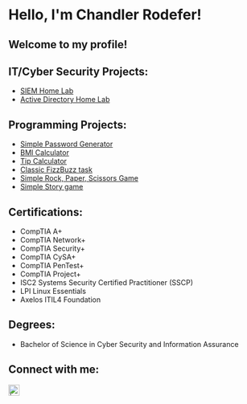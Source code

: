 <h1>Hello, I'm Chandler Rodefer!
<h2> Welcome to my profile!</h2>

<h2> IT/Cyber Security Projects:</h2>

- [SIEM Home Lab](https://github.com/chandlerrodefer/SIEM-Home-Lab/blob/main/README.md)
- [Active Directory Home Lab](https://github.com/chandlerrodefer/Active-Directory-Home-Lab/blob/main/README.md)

<h2> Programming Projects:</h2>

- [Simple Password Generator](https://github.com/chandlerrodefer/Simple-Password-Generator-using-Python)
- [BMI Calculator](https://github.com/chandlerrodefer/BMI-Calculator)
- [Tip Calculator](https://github.com/chandlerrodefer/Tip-calculator.)
- [Classic FizzBuzz task](https://github.com/chandlerrodefer/Classic-FizzBuzz-task.)
- [Simple Rock, Paper, Scissors Game](https://github.com/chandlerrodefer/Rock-Paper-Scissors-simple-game.)
- [Simple Story game](https://github.com/chandlerrodefer/Treasure-Map-Mini-game.)

<h2> Certifications:</h2>

- CompTIA A+
- CompTIA Network+
- CompTIA Security+
- CompTIA CySA+
- CompTIA PenTest+
- CompTIA Project+
- ISC2 Systems Security Certified Practitioner (SSCP)
- LPI Linux Essentials
- Axelos ITIL4 Foundation

<h2> Degrees:</h2>

- Bachelor of Science in Cyber Security and Information Assurance
<h2> Connect with me:</h2>



[<img align="left" alt=" | LinkedIn" width="22px" src="https://cdn.jsdelivr.net/npm/simple-icons@v3/icons/linkedin.svg" />][linkedin]




[linkedin]: www.linkedin.com/in/chandlerrodefer
